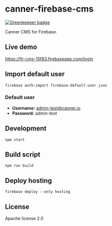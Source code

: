 # canner-firebase-cms

[![Greenkeeper badge](https://badges.greenkeeper.io/Canner/canner-firebase-cms.svg?token=7a3a99e0644ce523bd0f6cda0e32e1582ae689d237c08e418ce19c1b0911d609&ts=1524501535243)](https://greenkeeper.io/)

Canner CMS for Firebase.

## Live demo

https://fir-cms-15f83.firebaseapp.com/login


## Import default user

```
firebase auth:import firebase-default-user.json
```

### Default user

- **Username:** admin-test@canner.io
- **Password:** admin-test

## Development

```
npm start
```

## Build script

```
npm run build
```

## Deploy hosting

```
firebase deploy --only hosting
```

## License

Apache license 2.0